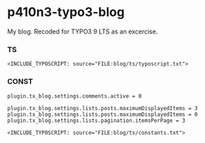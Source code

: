 # p410n3-typo3-blog
My blog. Recoded for TYPO3 9 LTS as an excercise.

### TS
````
<INCLUDE_TYPOSCRIPT: source="FILE:blog/ts/typoscript.txt">
````

### CONST
````
plugin.tx_blog.settings.comments.active = 0

plugin.tx_blog.settings.lists.posts.maximumDisplayedItems = 3
plugin.tx_blog.settings.lists.posts.maximumDisplayedItems = 0
plugin.tx_blog.settings.lists.pagination.itemsPerPage = 3

<INCLUDE_TYPOSCRIPT: source="FILE:blog/ts/constants.txt">
````
